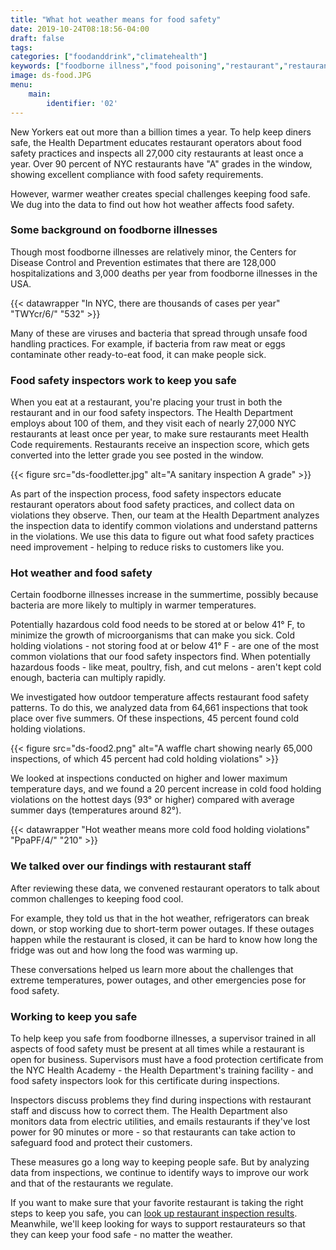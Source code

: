 ```yaml
---
title: "What hot weather means for food safety"
date: 2019-10-24T08:18:56-04:00
draft: false
tags:
categories: ["foodanddrink","climatehealth"]
keywords: ["foodborne illness","food poisoning","restaurant","restaurants","inspections","heat","hot weater","grades","eating"]
image: ds-food.JPG
menu:
    main:
        identifier: '02'
---
```


New Yorkers eat out more than a billion times a year. To help keep diners safe, the Health Department educates restaurant operators about food safety practices and inspects all 27,000 city restaurants at least once a year. Over 90 percent of NYC restaurants have "A" grades in the window, showing excellent compliance with food safety requirements.

However, warmer weather creates special challenges keeping food safe. We dug into the data to find out how hot weather affects food safety.

### Some background on foodborne illnesses
Though most foodborne illnesses are relatively minor, the Centers for Disease Control and Prevention estimates that there are 128,000 hospitalizations and 3,000 deaths per year from foodborne illnesses in the USA.

{{< datawrapper "In NYC, there are thousands of cases per year" "TWYcr/6/" "532" >}}

Many of these are viruses and bacteria that spread through unsafe food handling practices. For example, if bacteria from raw meat or eggs contaminate other ready-to-eat food, it can make people sick.

### Food safety inspectors work to keep you safe
When you eat at a restaurant, you're placing your trust in both the restaurant and in our food safety inspectors. The Health Department employs about 100 of them, and they visit each of nearly 27,000 NYC restaurants at least once per year, to make sure restaurants meet Health Code requirements. Restaurants receive an inspection score, which gets converted into the letter grade you see posted in the window.

{{< figure src="ds-foodletter.jpg" alt="A sanitary inspection A grade" >}}

As part of the inspection process, food safety inspectors educate restaurant operators about food safety practices, and collect data on violations they observe. Then, our team at the Health Department analyzes the inspection data to identify common violations and understand patterns in the violations. We use this data to figure out what food safety practices need improvement - helping to reduce risks to customers like you.

### Hot weather and food safety
Certain foodborne illnesses increase in the summertime, possibly because bacteria are more likely to multiply in warmer temperatures.

Potentially hazardous cold food needs to be stored at or below 41° F, to minimize the growth of microorganisms that can make you sick. Cold holding violations - not storing food at or below 41° F - are one of the most common violations that our food safety inspectors find. When potentially hazardous foods - like meat, poultry, fish, and cut melons - aren't kept cold enough, bacteria can multiply rapidly.

We investigated how outdoor temperature affects restaurant food safety patterns. To do this, we analyzed data from 64,661 inspections that took place over five summers. Of these inspections, 45 percent found cold holding violations.

{{< figure src="ds-food2.png" alt="A waffle chart showing nearly 65,000 inspections, of which 45 percent had cold holding violations" >}}

We looked at inspections conducted on higher and lower maximum temperature days, and we found a 20 percent increase in cold food holding violations on the hottest days (93° or higher) compared with average summer days (temperatures around 82°).

{{< datawrapper "Hot weather means more cold food holding violations" "PpaPF/4/" "210" >}}

### We talked over our findings with restaurant staff
After reviewing these data, we convened restaurant operators to talk about common challenges to keeping food cool.

For example, they told us that in the hot weather, refrigerators can break down, or stop working due to short-term power outages. If these outages happen while the restaurant is closed, it can be hard to know how long the fridge was out and how long the food was warming up.

These conversations helped us learn more about the challenges that extreme temperatures, power outages, and other emergencies pose for food safety.

### Working to keep you safe
To help keep you safe from foodborne illnesses, a supervisor trained in all aspects of food safety must be present at all times while a restaurant is open for business. Supervisors must have a food protection certificate from the NYC Health Academy - the Health Department's training facility - and food safety inspectors look for this certificate during inspections.

Inspectors discuss problems they find during inspections with restaurant staff and discuss how to correct them. The Health Department also monitors data from electric utilities, and emails restaurants if they've lost power for 90 minutes or more - so that restaurants can take action to safeguard food and protect their customers.

These measures go a long way to keeping people safe. But by analyzing data from inspections, we continue to identify ways to improve our work and that of the restaurants we regulate.

If you want to make sure that your favorite restaurant is taking the right steps to keep you safe, you can [look up restaurant inspection results](http://a816-restaurantinspection.nyc.gov/RestaurantInspection/SearchBrowse.do). Meanwhile, we'll keep looking for ways to support restaurateurs so that they can keep your food safe - no matter the weather.